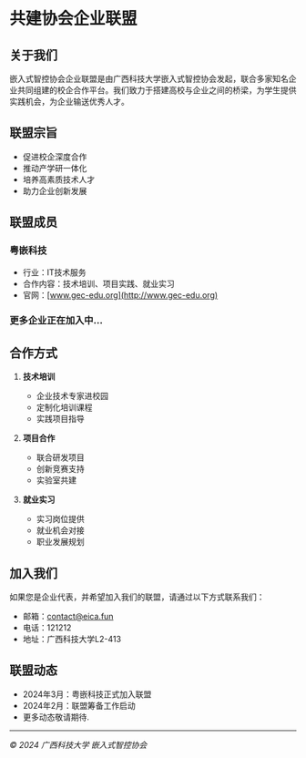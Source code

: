# 共建协会企业联盟

## 关于我们

嵌入式智控协会企业联盟是由广西科技大学嵌入式智控协会发起，联合多家知名企业共同组建的校企合作平台。我们致力于搭建高校与企业之间的桥梁，为学生提供实践机会，为企业输送优秀人才。

## 联盟宗旨

- 促进校企深度合作
- 推动产学研一体化
- 培养高素质技术人才
- 助力企业创新发展

## 联盟成员

### 粤嵌科技
- 行业：IT技术服务
- 合作内容：技术培训、项目实践、就业实习
- 官网：[www.gec-edu.org](http://www.gec-edu.org)

### 更多企业正在加入中...

## 合作方式

1. **技术培训**
   - 企业技术专家进校园
   - 定制化培训课程
   - 实践项目指导

2. **项目合作**
   - 联合研发项目
   - 创新竞赛支持
   - 实验室共建

3. **就业实习**
   - 实习岗位提供
   - 就业机会对接
   - 职业发展规划

## 加入我们

如果您是企业代表，并希望加入我们的联盟，请通过以下方式联系我们：

- 邮箱：contact@eica.fun
- 电话：121212
- 地址：广西科技大学L2-413

## 联盟动态

- 2024年3月：粤嵌科技正式加入联盟
- 2024年2月：联盟筹备工作启动
- 更多动态敬请期待.

---

*© 2024 广西科技大学 嵌入式智控协会* 